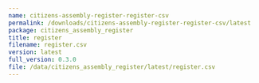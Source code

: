 ```yaml
---
name: citizens-assembly-register-register-csv
permalink: /downloads/citizens-assembly-register-register-csv/latest
package: citizens_assembly_register
title: register
filename: register.csv
version: latest
full_version: 0.3.0
file: /data/citizens_assembly_register/latest/register.csv
---
```

